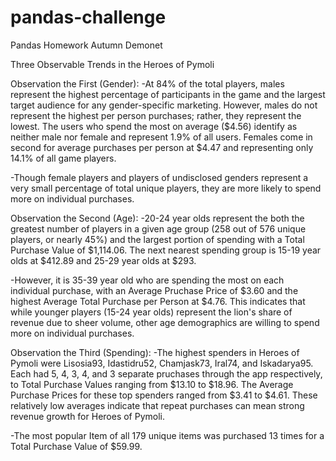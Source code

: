 # pandas-challenge
Pandas Homework
Autumn Demonet

Three Observable Trends in the Heroes of Pymoli

Observation the First (Gender):
-At 84% of the total players, males represent the highest percentage of participants in the game and the largest target audience for any gender-specific marketing. However, males do not represent the highest per person purchases; rather, they represent the lowest. The users who spend the most on average ($4.56) identify as neither male nor female and represent 1.9% of all users. Females come in second for average purchases per person at $4.47 and representing only 14.1% of all game players.

-Though female players and players of undisclosed genders represent a very small percentage of total unique players, they are more likely to spend more on individual purchases.

Observation the Second (Age):
-20-24 year olds represent the both the greatest number of players in a given age group (258 out of 576 unique players, or nearly 45%) and the largest portion of spending with a Total Purchase Value of $1,114.06. The next nearest spending group is 15-19 year olds at $412.89 and 25-29 year olds at $293.

-However, it is 35-39 year old who are spending the most on each individual purchase, with an Average Pruchase Price of $3.60 and the highest Average Total Purchase per Person at $4.76. This indicates that while younger players (15-24 year olds) represent the lion's share of revenue due to sheer volume, other age demographics are willing to spend more on individual purchases.

Observation the Third (Spending):
-The highest spenders in Heroes of Pymoli were Lisosia93, Idastidru52, Chamjask73, Iral74, and Iskadarya95. Each had 5, 4, 3, 4, and 3 separate pruchases through the app respectively, to Total Purchase Values ranging from $13.10 to $18.96. The Average Purchase Prices for these top spenders ranged from $3.41 to $4.61. These relatively low averages indicate that repeat purchases can mean strong revenue growth for Heroes of Pymoli.

-The most popular Item of all 179 unique items was purchased 13 times for a Total Purchase Value of $59.99.
